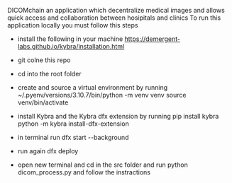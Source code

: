 DICOMchain an application which decentralize medical images and allows quick access and collaboration between hosipitals and clinics
To run this application locally you must follow this steps

 - install the following in your machine
   https://demergent-labs.github.io/kybra/installation.html
- git colne this repo
- cd into the root folder
- create and source a virtual environment by running
   ~/.pyenv/versions/3.10.7/bin/python -m venv venv
   source venv/bin/activate
- install Kybra and the Kybra dfx extension by running
   pip install kybra
   python -m kybra install-dfx-extension

- in terminal run  dfx start --background
- run again dfx deploy
- open new terminal and cd in the src folder and run python dicom_process.py and follow the instractions
